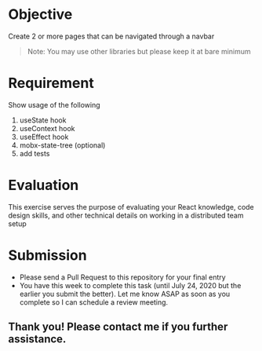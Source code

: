 # Objective

Create 2 or more pages that can be navigated through a navbar

> Note: You may use other libraries but please keep it at bare minimum

# Requirement

Show usage of the following

1. useState hook
1. useContext hook
1. useEffect hook
1. mobx-state-tree (optional)
1. add tests

# Evaluation

This exercise serves the purpose of evaluating your React knowledge, code design skills, and other technical details on working in a distributed team setup

# Submission

- Please send a Pull Request to this repository for your final entry
- You have this week to complete this task (until July 24, 2020 but the earlier you submit the better). Let me know ASAP as soon as you complete so I can schedule a review meeting.

## Thank you! Please contact me if you further assistance.

